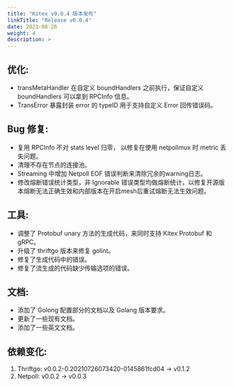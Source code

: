 ```yaml
---
title: "Kitex v0.0.4 版本发布"
linkTitle: "Release v0.0.4"
date: 2021-08-26
weight: 4
description: >
---
```


## 优化:

- transMetaHandler 在自定义 boundHandlers 之前执行，保证自定义 boundHandlers 可以拿到 RPCInfo 信息。
- TransError 暴露封装 error 的 typeID 用于支持自定义 Error 回传错误码。

## Bug 修复:

- 复用 RPCInfo 不对 stats level 归零， 以修复在使用 netpollmux 时 metric 丢失问题。
- 清理不存在节点的连接池。
- Streaming 中增加 Netpoll EOF 错误判断来清除冗余的warning日志。
- 修改熔断错误统计类型，非 Ignorable 错误类型均做熔断统计，以修复开源版本熔断无法正确生效和内部版本在开启mesh后重试熔断无法生效问题。

## 工具:

- 调整了 Protobuf unary 方法的生成代码，来同时支持 Kitex Protobuf 和 gRPC。
- 升级了 thriftgo 版本来修复 golint。
- 修复了生成代码中的错误。
- 修复了流生成的代码缺少传输选项的错误。 


## 文档:

- 添加了 Golong 配置部分的文档以及 Golang 版本要求。
- 更新了一些现有文档。
- 添加了一些英文文档。

## 依赖变化:
1. Thriftgo: v0.0.2-0.20210726073420-0145861fcd04 -> v0.1.2
2. Netpoll: v0.0.2 -> v0.0.3
